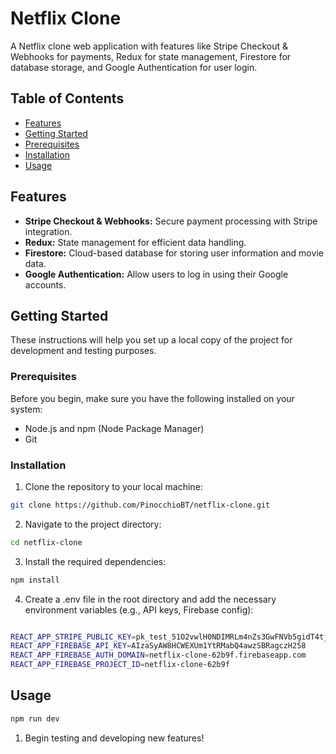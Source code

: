 # Netflix Clone


A Netflix clone web application with features like Stripe Checkout & Webhooks for payments, Redux for state management, Firestore for database storage, and Google Authentication for user login.

## Table of Contents

- [Features](#features)
- [Getting Started](#getting-started)
- [Prerequisites](#prerequisites)
- [Installation](#installation)
- [Usage](#usage)

## Features

- **Stripe Checkout & Webhooks:** Secure payment processing with Stripe integration.
- **Redux:** State management for efficient data handling.
- **Firestore:** Cloud-based database for storing user information and movie data.
- **Google Authentication:** Allow users to log in using their Google accounts.

## Getting Started

These instructions will help you set up a local copy of the project for development and testing purposes.

### Prerequisites

Before you begin, make sure you have the following installed on your system:

- Node.js and npm (Node Package Manager)
- Git

### Installation

1. Clone the repository to your local machine:

```bash
git clone https://github.com/PinocchioBT/netflix-clone.git
```

2. Navigate to the project directory:
```bash
cd netflix-clone
```

3. Install the required dependencies:
```bash
npm install
```

4. Create a .env file in the root directory and add the necessary environment variables (e.g., API keys, Firebase config):
```bash

REACT_APP_STRIPE_PUBLIC_KEY=pk_test_51O2vwlH0NDIMRLm4nZs3GwFNVb5gidT4tjnUhSwLrZKuCK3u91XYEl071gsELEoXYmd8TIKEjfQPo6dxWLlkoM6R00JMW31Ozi
REACT_APP_FIREBASE_API_KEY=AIzaSyAW8HCWEXUm1YtRMabQ4awzSBRagczH258
REACT_APP_FIREBASE_AUTH_DOMAIN=netflix-clone-62b9f.firebaseapp.com
REACT_APP_FIREBASE_PROJECT_ID=netflix-clone-62b9f

```
## Usage
```bash
npm run dev
```
1. Begin testing and developing new features!


